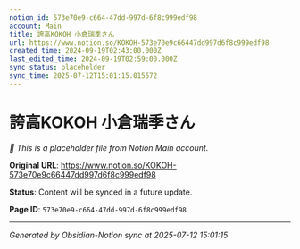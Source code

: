 ```yaml
---
notion_id: 573e70e9-c664-47dd-997d-6f8c999edf98
account: Main
title: 誇高KOKOH 小倉瑞季さん
url: https://www.notion.so/KOKOH-573e70e9c66447dd997d6f8c999edf98
created_time: 2024-09-19T02:43:00.000Z
last_edited_time: 2024-09-19T02:59:00.000Z
sync_status: placeholder
sync_time: 2025-07-12T15:01:15.015572
---
```


# 誇高KOKOH 小倉瑞季さん

*🔄 This is a placeholder file from Notion Main account.*

**Original URL**: https://www.notion.so/KOKOH-573e70e9c66447dd997d6f8c999edf98

**Status**: Content will be synced in a future update.

**Page ID**: `573e70e9-c664-47dd-997d-6f8c999edf98`

---

*Generated by Obsidian-Notion sync at 2025-07-12 15:01:15*
